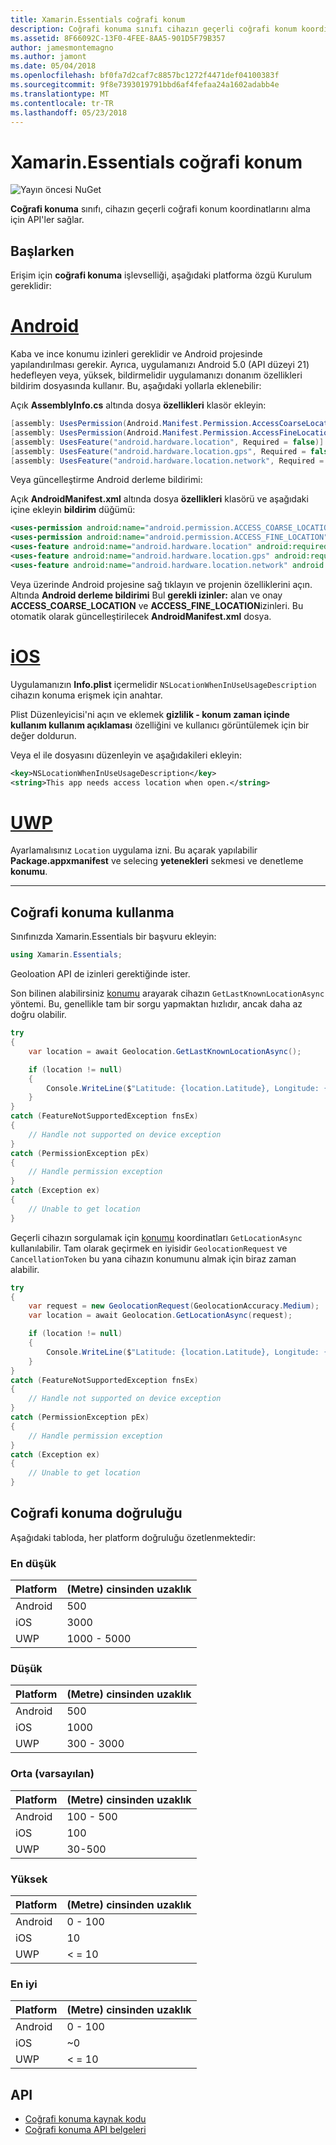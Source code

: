 ```yaml
---
title: Xamarin.Essentials coğrafi konum
description: Coğrafi konuma sınıfı cihazın geçerli coğrafi konum koordinatlarını alma için API'ler sağlar.
ms.assetid: 8F66092C-13F0-4FEE-8AA5-901D5F79B357
author: jamesmontemagno
ms.author: jamont
ms.date: 05/04/2018
ms.openlocfilehash: bf0fa7d2caf7c8857bc1272f4471def04100383f
ms.sourcegitcommit: 9f8e7393019791bbd6af4fefaa24a1602adabb4e
ms.translationtype: MT
ms.contentlocale: tr-TR
ms.lasthandoff: 05/23/2018
---
```

# <a name="xamarinessentials-geolocation"></a>Xamarin.Essentials coğrafi konum

![Yayın öncesi NuGet](~/media/shared/pre-release.png)

**Coğrafi konuma** sınıfı, cihazın geçerli coğrafi konum koordinatlarını alma için API'ler sağlar.

## <a name="getting-started"></a>Başlarken

Erişim için **coğrafi konuma** işlevselliği, aşağıdaki platforma özgü Kurulum gereklidir:

# <a name="androidtabandroid"></a>[Android](#tab/android)

Kaba ve ince konumu izinleri gereklidir ve Android projesinde yapılandırılması gerekir. Ayrıca, uygulamanızı Android 5.0 (API düzeyi 21) hedefleyen veya, yüksek, bildirmelidir uygulamanızı donanım özellikleri bildirim dosyasında kullanır. Bu, aşağıdaki yollarla eklenebilir:

Açık **AssemblyInfo.cs** altında dosya **özellikleri** klasör ekleyin:

```csharp
[assembly: UsesPermission(Android.Manifest.Permission.AccessCoarseLocation)]
[assembly: UsesPermission(Android.Manifest.Permission.AccessFineLocation)]
[assembly: UsesFeature("android.hardware.location", Required = false)]
[assembly: UsesFeature("android.hardware.location.gps", Required = false)]
[assembly: UsesFeature("android.hardware.location.network", Required = false)]
```

Veya güncelleştirme Android derleme bildirimi:

Açık **AndroidManifest.xml** altında dosya **özellikleri** klasörü ve aşağıdaki içine ekleyin **bildirim** düğümü:

```xml
<uses-permission android:name="android.permission.ACCESS_COARSE_LOCATION" />
<uses-permission android:name="android.permission.ACCESS_FINE_LOCATION" />
<uses-feature android:name="android.hardware.location" android:required="false" />
<uses-feature android:name="android.hardware.location.gps" android:required="false" />
<uses-feature android:name="android.hardware.location.network" android:required="false" />
```

Veya üzerinde Android projesine sağ tıklayın ve projenin özelliklerini açın. Altında **Android derleme bildirimi** Bul **gerekli izinler:** alan ve onay **ACCESS_COARSE_LOCATION** ve **ACCESS_FINE_LOCATION**izinleri. Bu otomatik olarak güncelleştirilecek **AndroidManifest.xml** dosya.

# <a name="iostabios"></a>[iOS](#tab/ios)

Uygulamanızın **Info.plist** içermelidir `NSLocationWhenInUseUsageDescription` cihazın konuma erişmek için anahtar.

Plist Düzenleyicisi'ni açın ve eklemek **gizlilik - konum zaman içinde kullanım kullanım açıklaması** özelliğini ve kullanıcı görüntülemek için bir değer doldurun.

Veya el ile dosyasını düzenleyin ve aşağıdakileri ekleyin:

```xml
<key>NSLocationWhenInUseUsageDescription</key>
<string>This app needs access location when open.</string>
```

# <a name="uwptabuwp"></a>[UWP](#tab/uwp)

Ayarlamalısınız `Location` uygulama izni. Bu açarak yapılabilir **Package.appxmanifest** ve selecing **yetenekleri** sekmesi ve denetleme **konumu**.

-----

## <a name="using-geolocation"></a>Coğrafi konuma kullanma

Sınıfınızda Xamarin.Essentials bir başvuru ekleyin:

```csharp
using Xamarin.Essentials;
```

Geoloation API de izinleri gerektiğinde ister.

Son bilinen alabilirsiniz [konumu](xref:Xamarin.Essentials.Location) arayarak cihazın `GetLastKnownLocationAsync` yöntemi. Bu, genellikle tam bir sorgu yapmaktan hızlıdır, ancak daha az doğru olabilir.

```csharp
try
{
    var location = await Geolocation.GetLastKnownLocationAsync();

    if (location != null)
    {
        Console.WriteLine($"Latitude: {location.Latitude}, Longitude: {location.Longitude}");
    }
}
catch (FeatureNotSupportedException fnsEx)
{
    // Handle not supported on device exception
}
catch (PermissionException pEx)
{
    // Handle permission exception
}
catch (Exception ex)
{
    // Unable to get location
}
```

Geçerli cihazın sorgulamak için [konumu](xref:Xamarin.Essentials.Location) koordinatları `GetLocationAsync` kullanılabilir. Tam olarak geçirmek en iyisidir `GeolocationRequest` ve `CancellationToken` bu yana cihazın konumunu almak için biraz zaman alabilir.

```csharp
try
{
    var request = new GeolocationRequest(GeolocationAccuracy.Medium);
    var location = await Geolocation.GetLocationAsync(request);

    if (location != null)
    {
        Console.WriteLine($"Latitude: {location.Latitude}, Longitude: {location.Longitude}");
    }
}
catch (FeatureNotSupportedException fnsEx)
{
    // Handle not supported on device exception
}
catch (PermissionException pEx)
{
    // Handle permission exception
}
catch (Exception ex)
{
    // Unable to get location
}
```

## <a name="geolocation-accuracy"></a>Coğrafi konuma doğruluğu

Aşağıdaki tabloda, her platform doğruluğu özetlenmektedir:

### <a name="lowest"></a>En düşük

| Platform | (Metre) cinsinden uzaklık |
| --- | --- |
| Android | 500 |
| iOS | 3000 |
| UWP | 1000 - 5000 |

### <a name="low"></a>Düşük

| Platform | (Metre) cinsinden uzaklık |
| --- | --- |
| Android | 500 |
| iOS | 1000 |
| UWP | 300 - 3000 |

### <a name="medium-default"></a>Orta (varsayılan)

| Platform | (Metre) cinsinden uzaklık |
| --- | --- |
| Android | 100 - 500 |
| iOS | 100 |
| UWP | 30-500 |

### <a name="high"></a>Yüksek

| Platform | (Metre) cinsinden uzaklık |
| --- | --- |
| Android | 0 - 100 |
| iOS | 10 |
| UWP | < = 10 |

### <a name="best"></a>En iyi

| Platform | (Metre) cinsinden uzaklık |
| --- | --- |
| Android | 0 - 100 |
| iOS | ~0 |
| UWP | < = 10 |

## <a name="api"></a>API

- [Coğrafi konuma kaynak kodu](https://github.com/xamarin/Essentials/tree/master/Xamarin.Essentials/Geolocation)
- [Coğrafi konuma API belgeleri](xref:Xamarin.Essentials.Geolocation)
